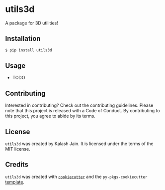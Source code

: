 # utils3d

A package for 3D utilities!

## Installation

```bash
$ pip install utils3d
```

## Usage

- TODO

## Contributing

Interested in contributing? Check out the contributing guidelines. Please note that this project is released with a Code of Conduct. By contributing to this project, you agree to abide by its terms.

## License

`utils3d` was created by Kalash Jain. It is licensed under the terms of the MIT license.

## Credits

`utils3d` was created with [`cookiecutter`](https://cookiecutter.readthedocs.io/en/latest/) and the `py-pkgs-cookiecutter` [template](https://github.com/py-pkgs/py-pkgs-cookiecutter).
